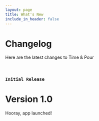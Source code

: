 ```yaml
---
layout: page
title: What's New
include_in_header: false
---
```


# Changelog
Here are the latest changes to Time & Pour

<br>

### `Initial Release`
# **Version 1.0**
Hooray, app launched!

<br>